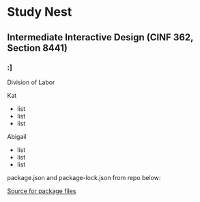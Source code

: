 # Study Nest
## Intermediate Interactive Design (CINF 362, Section 8441)
### :]

<p>Division of Labor</p>

<p>Kat</p>
<ul>
  <li>list</li>
  <li>list</li>
  <li>list</li>
</ul>

<p>Abigail</p>
<ul>
  <li>list</li>
  <li>list</li>
  <li>list</li>
</ul>

<p>package.json and package-lock.json from repo below:</p>
<a href="https://github.com/cockroachlabs/connect-to-serverless/tree/main/javascript/node-postgres">Source for package files</a>
